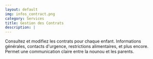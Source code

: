 ```yaml
---
layout: default
img: infos_contract.png
category: Services
title: Gestion des Contrats
description: |
---
```

  Consultez et modifiez les contrats pour chaque enfant. Informations générales, contacts d'urgence, restrictions alimentaires, et plus encore. Permet une communication claire entre la nounou et les parents.
